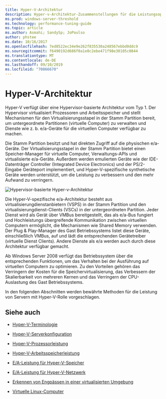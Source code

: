 ```yaml
---
title: Hyper-V-Architektur
description: Hyper-v-Architektur-Zusammenstellungen für die Leistungsoptimierung
ms.prod: windows-server-threshold
ms.technology: performance-tuning-guide
ms.topic: article
ms.author: Asmahi; SandySp; JoPoulso
author: phstee
ms.date: 10/16/2017
ms.openlocfilehash: 7ed8522ec34e9e262f835530a248567ebbd0ddc9
ms.sourcegitcommit: f6490192d686f0a1e0c2ebe471f98e30105c0844
ms.translationtype: MT
ms.contentlocale: de-DE
ms.lasthandoff: 09/10/2019
ms.locfileid: "70866670"
---
```

# <a name="hyper-v-architecture"></a>Hyper-V-Architektur

Hyper-V verfügt über eine Hypervisor-basierte Architektur vom Typ 1. Der Hypervisor virtualisiert Prozessoren und Arbeitsspeicher und stellt Mechanismen für den Virtualisierungsstapel in der Stamm Partition bereit, um untergeordnete Partitionen (virtuelle Computer) zu verwalten und Dienste wie z. b. e/a-Geräte für die virtuellen Computer verfügbar zu machen.

Die Stamm Partition besitzt und hat direkten Zugriff auf die physischen e/a-Geräte. Der Virtualisierungsstapel in der Stamm Partition bietet einen Speicher-Manager für virtuelle Computer, Verwaltungs-APIs und virtualisierte e/a-Geräte. Außerdem werden emulierten Geräte wie der IDE-Datenträger Controller (Integrated Device Electronics) und der PS/2-Eingabe Geräteport implementiert, und Hyper-V-spezifische synthetische Geräte werden unterstützt, um die Leistung zu verbessern und den mehr Aufwand zu verringern.

![Hypervisor-basierte Hyper-v-Architektur](../../media/perftune-guide-hyperv-arch.png)

Die Hyper-V-spezifische e/a-Architektur besteht aus virtualisierungdienstanbietern (VSPS) in der Stamm Partition und den virtualisierungdienst-Clients (VSCs) in der untergeordneten Partition. Jeder Dienst wird als Gerät über VMBus bereitgestellt, das als e/a-Bus fungiert und Hochleistungs übergreifende Kommunikation zwischen virtuellen Computern ermöglicht, die Mechanismen wie Shared Memory verwenden. Der Plug & Play-Manager des Gast Betriebssystems listet diese Geräte, einschließlich VMBus, auf und lädt die entsprechenden Gerätetreiber (virtuelle Dienst Clients). Andere Dienste als e/a werden auch durch diese Architektur verfügbar gemacht.

Ab Windows Server 2008 verfügt das Betriebssystem über die entsprechenden Funktionen, um das Verhalten bei der Ausführung auf virtuellen Computern zu optimieren. Zu den Vorteilen gehören das Verringern der Kosten für die Speichervirtualisierung, das Verbessern der Skalierbarkeit von mehreren Kernen und das Verringern der CPU-Auslastung des Gast Betriebssystems.

In den folgenden Abschnitten werden bewährte Methoden für die Leistung von Servern mit Hyper-V-Rolle vorgeschlagen.

## <a name="see-also"></a>Siehe auch

-   [Hyper-V-Terminologie](terminology.md)

-   [Hyper-V-Serverkonfiguration](configuration.md)

-   [Hyper-V-Prozessorleistung](processor-performance.md)

-   [Hyper-V-Arbeitsspeicherleistung](memory-performance.md)

-   [E/A-Leistung für Hyper-V-Speicher](storage-io-performance.md)

-   [E/A-Leistung für Hyper-V-Netzwerk](network-io-performance.md)

-   [Erkennen von Engpässen in einer virtualisierten Umgebung](detecting-virtualized-environment-bottlenecks.md)

-   [Virtuelle Linux-Computer](linux-virtual-machine-considerations.md)
